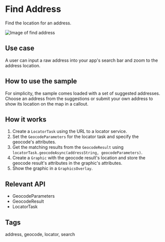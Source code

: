 # Find Address

Find the location for an address.

![Image of find address](find-address.png)

## Use case

A user can input a raw address into your app's search bar and zoom to the address location.

## How to use the sample

For simplicity, the sample comes loaded with a set of suggested addresses. Choose an address from the suggestions or submit your own address to show its location on the map in a callout.

## How it works

1. Create a `LocatorTask` using the URL to a locator service.
2. Set the `GeocodeParameters` for the locator task and specify the geocode's attributes.
3. Get the matching results from the `GeocodeResult` using `locatorTask.geocodeAsync(addressString, geocodeParameters)`.
4. Create a `Graphic` with the geocode result's location and store the geocode result's attributes in the graphic's attributes.
5. Show the graphic in a `GraphicsOverlay`.

## Relevant API

* GeocodeParameters
* GeocodeResult
* LocatorTask

## Tags

address, geocode, locator, search